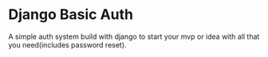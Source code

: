 # Django Basic Auth

A simple auth system build with django to start your mvp or idea with all that you need(includes password reset).